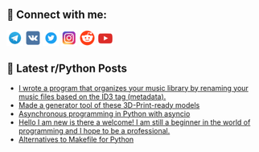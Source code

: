 ## 🔎 Connect with me:
[<img src="https://github.com/bullbesh/bullbesh/blob/main/images/Telegram.png" width="32" height="32" />](https://t.me/bullbesh)
[<img src="https://github.com/bullbesh/bullbesh/blob/main/images/VK.png" width="32" height="32" />](https://vk.com/bullbesh)
[<img src="https://github.com/bullbesh/bullbesh/blob/main/images/Twitter.png" width="32" height="32" />](https://twitter.com/bullbesh1)
[<img src="https://github.com/bullbesh/bullbesh/blob/main/images/Instagram.png" width="32" height="32" />](https://www.instagram.com/bullbesh)
[<img src="https://github.com/bullbesh/bullbesh/blob/main/images/Reddit.png" width="32" height="32" />](https://www.reddit.com/user/bullbesh)
[<img src="https://github.com/bullbesh/bullbesh/blob/main/images/YouTube.png" width="32" height="32" />](https://www.youtube.com/channel/UCtfjRs6uzgq5mfm8S06WTcg)

## 📕 Latest r/Python Posts
<!-- BLOG-POST-LIST:START -->
- [I wrote a program that organizes your music library by renaming your music files based on the ID3 tag &lpar;metadata&rpar;.](https://www.reddit.com/r/Python/comments/10kxmj9/i_wrote_a_program_that_organizes_your_music/)
- [Made a generator tool of these 3D-Print-ready models](https://www.reddit.com/r/Python/comments/10kxa9o/made_a_generator_tool_of_these_3dprintready_models/)
- [Asynchronous programming in Python with asyncio](https://www.reddit.com/r/Python/comments/10kwveo/asynchronous_programming_in_python_with_asyncio/)
- [Hello I am new is there a welcome! I am still a beginner in the world of programming and I hope to be a professional.](https://www.reddit.com/r/Python/comments/10kw7tp/hello_i_am_new_is_there_a_welcome_i_am_still_a/)
- [Alternatives to Makefile for Python](https://www.reddit.com/r/Python/comments/10kvfat/alternatives_to_makefile_for_python/)
<!-- BLOG-POST-LIST:END -->
